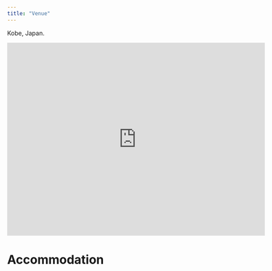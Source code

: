 ```yaml
---
title: "Venue"
---
```


Kobe, Japan.

<iframe src="https://www.google.com/maps/embed?pb=!1m18!1m12!1m3!1d52484.531898028355!2d135.18438400000002!3d34.69803520000001!2m3!1f0!2f0!3f0!3m2!1i1024!2i768!4f13.1!3m3!1m2!1s0x60008ee30bce2a33%3A0x8cb7f9fbf6ec8469!2z5LiJ44OO5a6u6aeF!5e0!3m2!1sja!2sjp!4v1691626561408!5m2!1sja!2sjp" width="600" height="450" style="border:0;" allowfullscreen="" loading="lazy" referrerpolicy="no-referrer-when-downgrade"></iframe>

# Accommodation

